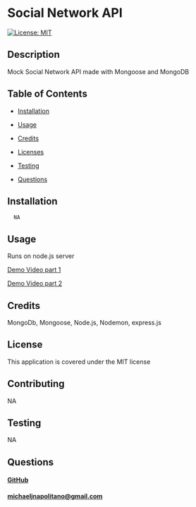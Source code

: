 
   # Social Network API 
   [![License: MIT](https://img.shields.io/badge/License-MIT-yellow.svg)](https://opensource.org/licenses/MIT)
   
   ## Description 
   Mock Social Network API made with Mongoose and MongoDB

   ## Table of Contents
  * [Installation](#installation)
    
  * [Usage](#usage)

  * [Credits](#credits)

  * [Licenses](#license)

  * [Testing](#test)

  * [Questions](#questions)
      
   
   ## Installation
      NA

   ## Usage 
  Runs on node.js server

  <a href="https://drive.google.com/file/d/1pfAWKjMmYaC7w8QHfzyxgSgEW6vun8h5/view">Demo Video part 1</a>

  <a href="https://drive.google.com/file/d/14cJBCbDn7q8MHpPZNpSjmUVP-2n4Q20T/view">Demo Video part 2</a>

   ## Credits  
  MongoDb, Mongoose, Node.js, Nodemon, express.js
   
   ## License
   This application is covered under the MIT license
         
   
   ## Contributing
  NA
      
   ## Testing
  NA
   
   ## Questions
  #### <a href="https://www.github.com/napo-100">GitHub</a>
  #### michaeljnapolitano@gmail.com
   
 